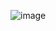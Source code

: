 ![image](https://github.com/MnFeN/FFXIVLogSeparate/assets/85232361/7ec66b8b-3f91-411c-96f7-66e64f66bee5)
